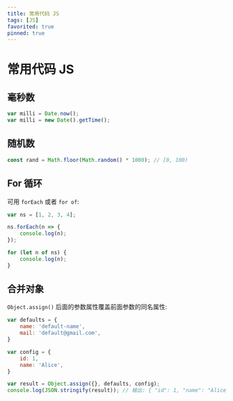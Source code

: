 ```yaml
---
title: 常用代码 JS
tags: [JS]
favorited: true
pinned: true
---
```


# 常用代码 JS

## 毫秒数
```js
var milli = Date.now();
var milli = new Date().getTime();
```

## 随机数
```js
const rand = Math.floor(Math.random() * 1000); // [0, 100)
```

## For 循环
可用 `forEach` 或者 `for of`:

```js
var ns = [1, 2, 3, 4];

ns.forEach(n => {
    console.log(n);
});

for (let n of ns) {
    console.log(n);
}
```

## 合并对象
`Object.assign()` 后面的参数属性覆盖前面参数的同名属性:

```js
var defaults = {
    name: 'default-name',
    mail: 'default@gmail.com',
}

var config = {
    id: 1,
    name: 'Alice',
}

var result = Object.assign({}, defaults, config);
console.log(JSON.stringify(result)); // 输出: { "id": 1, "name": "Alice","mail": "default@gmail.com" }
```
